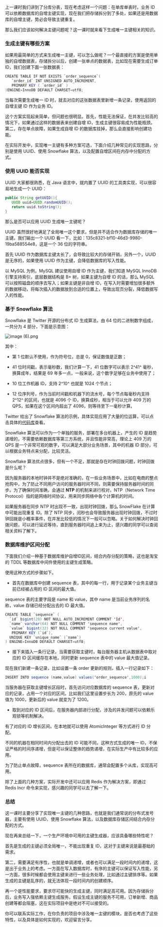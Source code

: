 上一课时我们讲到了分库分表，现在考虑这样一个问题：在单库单表时，业务 ID 可以依赖数据库的自增主键实现，现在我们把存储拆分到了多处，如果还是用数据库的自增主键，势必会导致主键重复。

那么我们应该如何解决主键问题呢？这一课时就来看下生成唯一主键相关的知识。

### 生成主键有哪些方案

如果用最简单的方式来生成唯一主键，可以怎么做呢？一个最直接的方案是使用单独的自增数据表，存储拆分以后，创建一张单点的数据表，比如现在需要生成订单 ID，我们创建下面一张数据表：

```java
CREATE TABLE IF NOT EXISTS `order_sequence`(
   `order_id` INT UNSIGNED AUTO_INCREMENT,
   PRIMARY KEY ( `order_id` )
)ENGINE=InnoDB DEFAULT CHARSET=utf8;
```

当每次需要生成唯一 ID 时，就去对应的这张数据表里新增一条记录，使用返回的自增主键 ID 作为业务 ID。

这个方案实现起来简单，但问题也很明显。首先，性能无法保证，在并发比较高的情况下，如果通过这样的数据表来创建自增 ID，生成主键很容易成为性能瓶颈。第二，存在单点故障，如果生成自增 ID 的数据库挂掉，那么会直接影响创建功能。

在实际开发中，实现唯一主键有多种方案可选，下面介绍几种常见的实现思路，分别是使用 UUID、使用 Snowflake 算法，以及配置自增区间在内存中分配的方式。

### 使用 UUID 能否实现

UUID 大家都很熟悉，在 Java 语言中，就内置了 UUID 的工具类实现，可以很容易地生成一个 UUID：

```java
public String getUUID(){
   UUID uuid=UUID.randomUUID();
   return uuid.toString();
}
```

那么是否可以应用 UUID 生成唯一主键呢？

UUID 虽然很好地满足了全局唯一这个要求，但是并不适合作为数据库存储的唯一主键。我们输出一个 UUID 看一下，比如：135c8321-bf10-46d3-9980-19ba588554e8，这是一个 36 位的字符串。

首先 UUID 作为数据库主键太长了，会导致比较大的存储开销，另外一个，UUID 是无序的，如果使用 UUID 作为主键，会降低数据库的写入性能。

以 MySQL 为例，MySQL 建议使用自增 ID 作为主键，我们知道 MySQL InnoDB 引擎支持索引，底层数据结构是 B+ 树，如果主键为自增 ID 的话，那么 MySQL 可以按照磁盘的顺序去写入；如果主键是非自增 ID，在写入时需要增加很多额外的数据移动，将每次插入的数据放到合适的位置上，导致出现页分裂，降低数据写入的性能。

### 基于 Snowflake 算法

Snowflake 是 Twitter 开源的分布式 ID 生成算法，由 64 位的二进制数字组成，一共分为 4 部分，下面是示意图：

![image (6).png](https://s0.lgstatic.com/i/image/M00/22/1A/Ciqc1F7rW7SAGVg-AACcCEZzof0687.png)

其中：

* 第 1 位默认不使用，作为符号位，总是 0，保证数值是正数；

* 41 位时间戳，表示毫秒数，我们计算一下，41 位数字可以表示 2^41^ 毫秒，换算成年，结果是 69 年多一点，一般来说，这个数字足够在业务中使用了；

* 10 位工作机器 ID，支持 2^10^ 也就是 1024 个节点；

* 12 位序列号，作为当前时间戳和机器下的流水号，每个节点每毫秒内支持 2^12^ 的区间，也就是 4096 个 ID，换算成秒，相当于可以允许 409 万的 QPS，如果在这个区间内超出了 4096，则等待至下一毫秒计算。

Twitter 给出了 Snowflake 算法的示例，具体实现应用了大量的位运算，可以点击具体的[代码库](https://github.com/twitter-archive/snowflake/blob/snowflake-2010/src/main/scala/com/twitter/service/snowflake/IdWorker.scala)查看。

Snowflake 算法可以作为一个单独的服务，部署在多台机器上，产生的 ID 是趋势递增的，不需要依赖数据库等第三方系统，并且性能非常高，理论上 409 万的 QPS 是一个非常可观的数字，可以满足大部分业务场景，其中的机器 ID 部分，可以根据业务特点来分配，比较灵活。

Snowflake 算法优点很多，但有一个不足，那就是存在时钟回拨问题，时钟回拨是什么呢？

因为服务器的本地时钟并不是绝对准确的，在一些业务场景中，比如在电商的整点抢购中，为了防止不同用户访问的服务器时间不同，则需要保持服务器时间的同步。为了确保时间准确，会通过 **NTP** 的机制来进行校对，NTP（Network Time Protocol）指的是网络时间协议，用来同步网络中各个计算机的时间。

如果服务器在同步 NTP 时出现不一致，出现时钟回拨，那么 SnowFlake 在计算中可能出现重复 ID。除了 NTP 同步，闰秒也会导致服务器出现时钟回拨，不过时钟回拨是小概率事件，在并发比较低的情况下一般可以忽略。关于如何解决时钟回拨问题，可以进行延迟等待，直到服务器时间追上来为止，感兴趣的同学可以查阅相关资料了解下。

### 数据库维护区间分配

下面我们介绍一种基于数据库维护自增ID区间，结合内存分配的策略，这也是淘宝的 TDDL 等数据库中间件使用的主键生成策略。

使用这种方式的步骤如下。

* 首先在数据库中创建 sequence 表，其中的每一行，用于记录某个业务主键当前已经被占用的 ID 区间的最大值。

sequence 表的主要字段是 name 和 value，其中 name 是当前业务序列的名称，value 存储已经分配出去的 ID 最大值。

```java
CREATE TABLE `sequence` (
  `id` bigint(20) NOT NULL AUTO_INCREMENT COMMENT 'Id',
  `name` varchar(64) NOT NULL COMMENT 'sequence name',
  `value` bigint(32) NOT NULL COMMENT 'sequence current value',
   PRIMARY KEY (`id`),
  UNIQUE KEY `unique_name` (`name`)
) ENGINE=InnoDB DEFAULT CHARSET=utf8; 
```

* 接下来插入一条行记录，当需要获取主键时，每台服务器主机从数据表中取对应的 ID 区间缓存在本地，同时更新 sequence 表中的 value 最大值记录。

现在我们新建一条记录，比如设置一条 order 更新的规则，插入一行记录如下：

```java
INSERT INTO sequence (name,value) values('order_sequence',1000);i
```

当服务器在获取主键增长区段时，首先访问对应数据库的 sequence 表，更新对应的记录，占用一个对应的区间。比如我们这里设置步长为 200，原先的 value 值为 1000，更新后的 value 就变为了 1200。

* 取到对应的 ID 区间后，在服务器内部进行分配，涉及的并发问题可以依赖乐观锁等机制解决。

有了对应的 ID 增长区间，在本地就可以使用 AtomicInteger 等方式进行 ID 分配。

不同的机器在相同时间内分配出去的 ID 可能不同，这种方式生成的唯一 ID，不保证严格的时间序递增，但是可以保证整体的趋势递增，在实际生产中有比较多的应用。

为了防止单点故障，sequence 表所在的数据库，通常会配置多个从库，实现高可用。

除了上面的几种方案，实际开发中还可以应用 Redis 作为解决方案，即通过 Redis Incr 命令来实现，感兴趣的同学可以去了解一下。

### 总结

这一课时主要分享了实现唯一主键的几种思路，也就是我们通常说的分布式发号器，主要有使用 UUID、使用 Snowflake 算法，以及数据库存储区间结合内存分配的方式。

现在再来总结一下，一个生产环境中可用的主键生成器，应该具备哪些特性呢？

首先是生成的主键必须全局唯一，不能出现重复 ID，这对于主键来说是最基础的需求。

第二，需要满足有序性，也就是单调递增，或者也可以满足一段时间内的递增，这是出于业务上的考虑。一方面在写入数据库时，有序的主键可以保证写入性能，另一方面，很多时候都会使用主键来进行一些业务处理，比如通过主键排序等。如果生成的主键是乱序的，就无法体现一段时间内的创建顺序。

再一个是性能要求，要求尽可能快的生成主键，同时满足高可用。因为存储拆分后，业务写入强依赖主键生成服务，假设生成主键的服务不可用，订单新增、商品创建等都会阻塞，这在实际项目中是绝对不可以接受的。

你可以联系实际工作，在你负责的项目中涉及唯一主键的模块，是否也考虑了这些特性，以及具体是如何实现的，欢迎留言分享。
